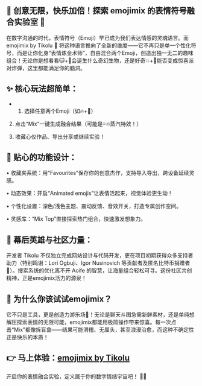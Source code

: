 ## 🎨 创意无限，快乐加倍！探索 emojimix 的表情符号融合实验室 🎨

在数字沟通的时代，表情符号（Emoji）早已成为我们表达情感的灵魂语言。而 emojimix by Tikolu 🧪 将这种语言推向了全新的维度——它不再只是单一个性化符号，而是让你化身“表情炼金术师”，自由混合两个Emoji，创造出独一无二的趣味组合！无论你是想看看🐱+🦄会诞生什么奇幻生物，还是好奇💥+🎂能否变成惊喜派对炸弹，这里都能满足你的脑洞。

## ✨ 核心玩法超简单：

- 1. 选择任意两个Emoji（如🔥+🌊）

2. 点击“Mix”一键生成融合结果（可能是💦🔥蒸汽特效！）

3. 收藏心仪作品、导出分享或继续实验！

##  🔧 贴心的功能设计：

• 收藏夹系统：用“Favourites”保存你的创意杰作，支持导入导出，跨设备延续灵感。

• 动态效果：开启“Animated emojis”让表情活起来，视觉体验更生动！

• 个性化设置：深色/浅色主题、震动反馈、音效开关，打造专属创作空间。

• 灵感库：“Mix Top”直接探索热门组合，快速激发想象力。

##  👏 幕后英雄与社区力量：

开发者 Tikolu 不仅独立完成网站设计与代码开发，更在项目初期获得众多支持者助力（特别鸣谢：Lori Ogbuji、Igor Nusinovich 等贡献者及匿名比特币捐赠者💖）。搜索系统的优化离不开 Aoife 的智慧，让海量组合轻松可寻。这份社区共创精神，正是emojimix活力的源泉！

## 🚀 为什么你该试试emojimix？

它不只是工具，更是创造力游乐场🎠！无论是聊天斗图急需新鲜素材，还是单纯想解压探索表情的无限可能，emojimix都能用极简操作带来惊喜。每一次点击“Mix”都像拆盲盒——结果可能滑稽、无厘头，甚至浪漫治愈，而这种不确定性正是快乐的本质！

## 👉 马上体验：[emojimix by Tikolu](https://tikolu.net/emojimix)

开启你的表情融合实验，定义属于你的数字情绪宇宙吧！ 🌌✨